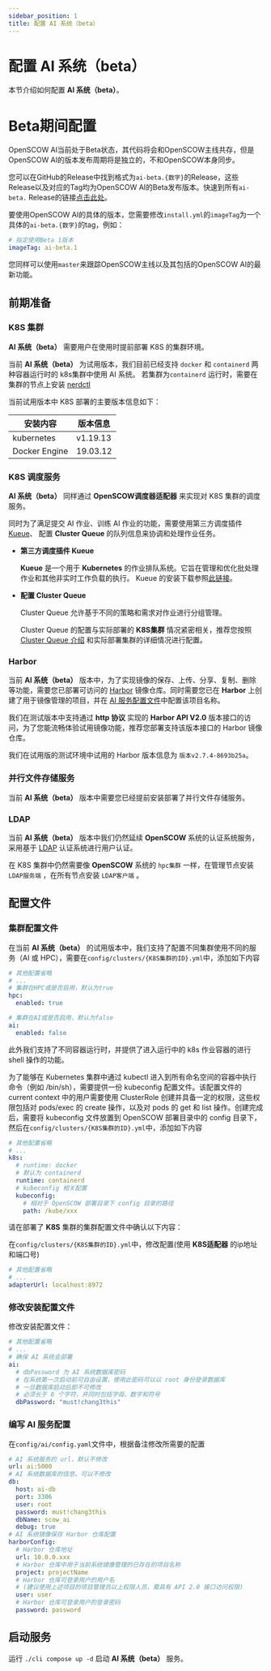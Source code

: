 ```yaml
---
sidebar_position: 1
title: 配置 AI 系统（beta）
---
```


# 配置 AI 系统（beta）

本节介绍如何配置 **AI 系统（beta）**。

# Beta期间配置

OpenSCOW AI当前处于Beta状态，其代码将会和OpenSCOW主线共存，但是OpenSCOW AI的版本发布周期将是独立的，不和OpenSCOW本身同步。

您可以在GitHub的Release中找到格式为`ai-beta.{数字}`的Release，这些Release以及对应的Tag均为OpenSCOW AI的Beta发布版本。快速到所有`ai-beta.` Release的链接[点击此处](https://github.com/PKUHPC/OpenSCOW/releases?q=ai-beta.&expanded=true)。

要使用OpenSCOW AI的具体的版本，您需要修改`install.yml`的`imageTag`为一个具体的`ai-beta.{数字}`的tag，例如：

```yaml title="install.yaml"
# 指定使用Beta 1版本
imageTag: ai-beta.1  
```

您同样可以使用`master`来跟踪OpenSCOW主线以及其包括的OpenSCOW AI的最新功能。

## 前期准备

### K8S 集群

**AI 系统（beta）** 需要用户在使用时提前部署 K8S 的集群环境。

当前 **AI 系统（beta）** 为试用版本，我们目前已经支持 `docker` 和 `containerd` 两种容器运行时的 k8s集群中使用 AI 系统。 若集群为`containerd` 运行时，需要在集群的节点上安装 [nerdctl](https://github.com/containerd/nerdctl)

当前试用版本中 K8S 部署的主要版本信息如下：

| **安装内容**  | **版本信息** |
| ------------- | ------------ |
| kubernetes    | v1.19.13     |
| Docker Engine | 19.03.12     |

### K8S 调度服务

**AI 系统（beta）** 同样通过 **OpenSCOW调度器适配器** 来实现对 K8S 集群的调度服务。

同时为了满足提交 AI 作业、训练 AI 作业的功能，需要使用第三方调度插件 [Kueue](https://kueue.sigs.k8s.io/docs/)、 配置 **Cluster Queue** 的队列信息来协调和处理作业任务。

- **第三方调度插件 Kueue**

  **Kueue** 是一个用于 **Kubernetes** 的作业排队系统。它旨在管理和优化批处理作业和其他非实时工作负载的执行。 Kueue 的安装下载参照[此链接](https://kueue.sigs.k8s.io/docs/installation/)。

- **配置 Cluster Queue**

  Cluster Queue 允许基于不同的策略和需求对作业进行分组管理。

  Cluster Queue 的配置与实际部署的 **K8S集群** 情况紧密相关，推荐您按照 [Cluster Queue 介绍](https://kueue.sigs.k8s.io/docs/concepts/cluster_queue/) 和实际部署集群的详细情况进行配置。

### Harbor

当前 **AI 系统（beta）** 版本中，为了实现镜像的保存、上传、分享、复制、删除等功能，需要您已部署可访问的 [Harbor](https://goharbor.io/) 镜像仓库。同时需要您已在 **Harbor** 上创建了用于镜像管理的项目，并在 [AI 服务配置文件](#编写-ai-服务配置)中配置该项目名称。

我们在测试版本中支持通过 **http 协议** 实现的 **Harbor API V2.0** 版本接口的访问，为了您能流畅体验试用镜像功能，推荐您部署支持该版本接口的 Harbor 镜像仓库。

我们在试用版的测试环境中试用的 Harbor 版本信息为 `版本v2.7.4-8693b25a`。

### 并行文件存储服务

当前 **AI 系统（beta）** 版本中需要您已经提前安装部署了并行文件存储服务。

### LDAP

当前 **AI 系统（beta）** 版本中我们仍然延续 **OpenSCOW** 系统的认证系统服务，采用基于 [LDAP](../../config/auth/ldap.md) 认证系统进行用户认证。

在 K8S 集群中仍然需要像 **OpenSCOW** 系统的 `hpc集群` 一样，在管理节点安装 `LDAP服务端` ，在所有节点安装 `LDAP客户端` 。


## 配置文件

### 集群配置文件

在当前 **AI 系统（beta）** 的试用版本中，我们支持了配置不同集群使用不同的服务（AI 或 HPC），需要在`config/clusters/{K8S集群的ID}.yml`中，添加如下内容

```yaml title="config/clusters/{K8S集群的ID}.yml"
# 其他配置省略
# ...
# 集群在HPC或是否启用，默认为true
hpc:
  enabled: true

# 集群在AI或是否启用，默认为false
ai:
  enabled: false
```

此外我们支持了不同容器运行时，并提供了进入运行中的 k8s 作业容器的进行 shell 操作的功能。

为了能够在 Kubernetes 集群中通过 kubectl 进入到所有命名空间的容器中执行命令（例如 /bin/sh），需要提供一份 kubeconfig 配置文件。该配置文件的 current context 中的用户需要使用 ClusterRole 创建并具备一定的权限，这些权限包括对 pods/exec 的 create 操作，以及对 pods 的 get 和 list 操作。创建完成后，需要将 kubeconfig 文件放置到 OpenSCOW 部署目录中的 config 目录下，然后在`config/clusters/{K8S集群的ID}.yml`中，添加如下内容

```yaml title="config/clusters/{K8S集群的ID}.yml"
# 其他配置省略
# ...
k8s:
  # runtime: docker
  # 默认为 containerd
  runtime: containerd
  # kubeconfig 相关配置
  kubeconfig:
    # 相对于 OpenSCOW 部署目录下 config 目录的路径
    path: /kube/xxx
```

请在部署了 **K8S** 集群的集群配置文件中确认以下内容：

在`config/clusters/{K8S集群的ID}.yml`中，修改配置(使用 **K8S适配器** 的ip地址和端口号)

```yaml title="config/clusters/{K8S集群的ID}.yml"
# 其他配置省略
# ...
adapterUrl: localhost:8972
```

### 修改安装配置文件

修改安装配置文件：

```yaml title="install.yaml"
# 其他配置省略
# ...
# 确保 AI 系统会部署
ai:
  # dbPassword 为 AI 系统数据库密码
  # 在系统第一次启动前可自由设置，使用此密码可以以 root 身份登录数据库
  # 一旦数据库启动后即不可修改
  # 必须长于 8 个字符，并同时包括字母、数字和符号
  dbPassword: "must!chang3this"
```

### 编写 AI 服务配置

在`config/ai/config.yaml`文件中，根据备注修改所需要的配置

```yaml title="config/ai/config.yaml"
# AI 系统服务的 url，默认不修改
url: ai:5000
# AI 系统数据库的信息。可以不修改
db:
  host: ai-db
  port: 3306
  user: root
  password: must!chang3this
  dbName: scow_ai
  debug: true
# AI 系统镜像保存 Harbor 仓库配置
harborConfig:
  # Harbor 仓库地址
  url: 10.0.0.xxx
  # Harbor 仓库中用于当前系统镜像管理的已存在的项目名称
  project: projectName
  # Harbor 仓库可登录用户的用户名
  # (建议使用上述项目的项目管理员以上权限人员，需具有 API 2.0 接口访问权限)
  user: user
  # Harbor 仓库可登录用户的登录密码
  password: password
```

## 启动服务

运行 `./cli compose up -d` 启动 **AI 系统（beta）** 服务。
